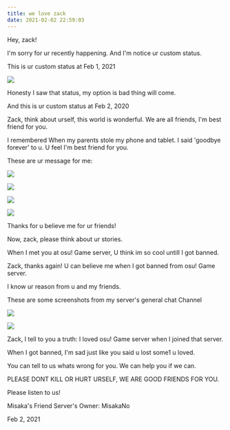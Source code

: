 ```yaml
---
title: we love zack
date: 2021-02-02 22:59:03
---
```


Hey, zack!

I'm sorry for ur recently happening. And I'm notice ur custom status.

This is ur custom status at Feb 1, 2021

![](https://cdn.jsdelivr.net/gh/zzysiteblog/imgs@main//20210202230236.png)

Honesty I saw that status, my option is bad thing will come.

And this is ur custom status at Feb 2, 2020

Zack, think about urself, this world is wonderful. We are all friends, I'm best friend for you.

I remembered When my parents stole my phone and tablet. I said 'goodbye forever' to u. U feel I'm best friend for you.

These are ur message for me:

![](https://cdn.jsdelivr.net/gh/zzysiteblog/imgs@main//20210202230759.png)

![](https://cdn.jsdelivr.net/gh/zzysiteblog/imgs@main//20210202230629.png)

![](https://cdn.jsdelivr.net/gh/zzysiteblog/imgs@main//20210202230710.png)

![](https://cdn.jsdelivr.net/gh/zzysiteblog/imgs@main//20210202230737.png)

Thanks for u believe me for ur friends!

Now, zack, please think about ur stories.

When I met you at osu! Game server, U think im so cool untill I got banned.

Zack, thanks again! U can believe me when I got banned from osu! Game server.

I know ur reason from u and my friends.

These are some screenshots from my server's general chat Channel

![](https://cdn.jsdelivr.net/gh/zzysiteblog/imgs@main//20210202231203.png)

![](https://cdn.jsdelivr.net/gh/zzysiteblog/imgs@main//20210202231309.png)



Zack, I tell to you a truth: I loved osu! Game server when I joined that server.

When I got banned, I'm sad just like you said u lost some1 u loved.

You can tell to us whats wrong for you. We can help you if we can.

PLEASE DONT KILL OR HURT URSELF, WE ARE GOOD FRIENDS FOR YOU.

Please listen to us!

Misaka's Friend Server's Owner: MisakaNo

Feb 2, 2021